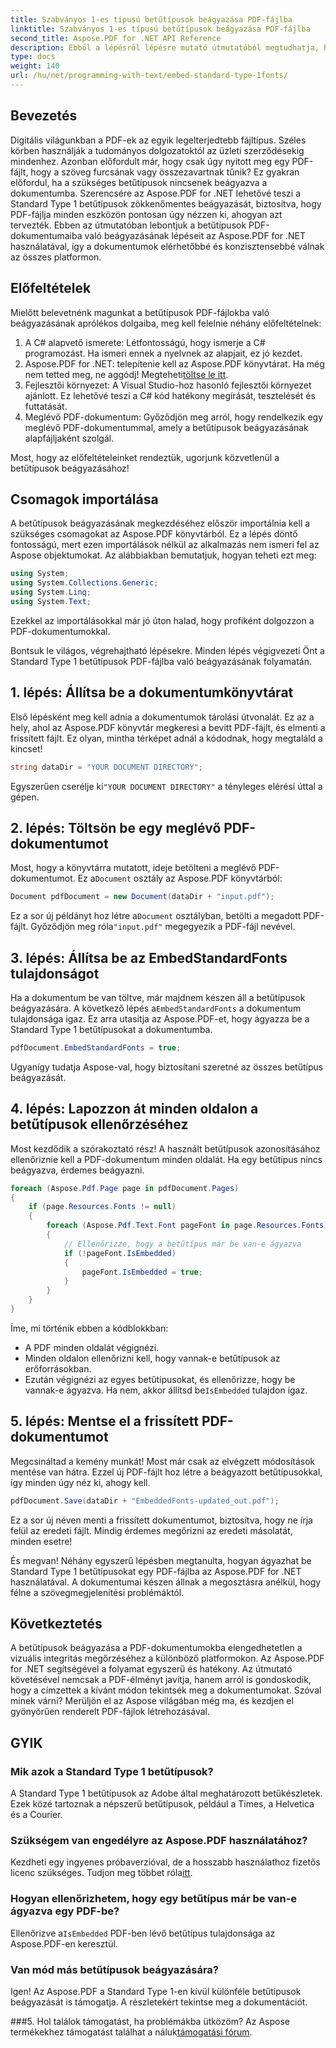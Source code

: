 ```yaml
---
title: Szabványos 1-es típusú betűtípusok beágyazása PDF-fájlba
linktitle: Szabványos 1-es típusú betűtípusok beágyazása PDF-fájlba
second_title: Aspose.PDF for .NET API Reference
description: Ebből a lépésről lépésre mutató útmutatóból megtudhatja, hogyan ágyazhat be Standard Type 1 betűtípusokat PDF-fájlokba az Aspose.PDF for .NET használatával.
type: docs
weight: 140
url: /hu/net/programming-with-text/embed-standard-type-1fonts/
---
```

## Bevezetés

Digitális világunkban a PDF-ek az egyik legelterjedtebb fájltípus. Széles körben használják a tudományos dolgozatoktól az üzleti szerződésekig mindenhez. Azonban előfordult már, hogy csak úgy nyitott meg egy PDF-fájlt, hogy a szöveg furcsának vagy összezavartnak tűnik? Ez gyakran előfordul, ha a szükséges betűtípusok nincsenek beágyazva a dokumentumba. Szerencsére az Aspose.PDF for .NET lehetővé teszi a Standard Type 1 betűtípusok zökkenőmentes beágyazását, biztosítva, hogy PDF-fájlja minden eszközön pontosan úgy nézzen ki, ahogyan azt tervezték. Ebben az útmutatóban lebontjuk a betűtípusok PDF-dokumentumaiba való beágyazásának lépéseit az Aspose.PDF for .NET használatával, így a dokumentumok elérhetőbbé és konzisztensebbé válnak az összes platformon.

## Előfeltételek

Mielőtt belevetnénk magunkat a betűtípusok PDF-fájlokba való beágyazásának aprólékos dolgaiba, meg kell felelnie néhány előfeltételnek:

1. A C# alapvető ismerete: Létfontosságú, hogy ismerje a C# programozást. Ha ismeri ennek a nyelvnek az alapjait, ez jó kezdet.
2. Aspose.PDF for .NET: telepítenie kell az Aspose.PDF könyvtárat. Ha még nem tetted meg, ne aggódj! Megteheti[töltse le itt](https://releases.aspose.com/pdf/net/). 
3. Fejlesztői környezet: A Visual Studio-hoz hasonló fejlesztői környezet ajánlott. Ez lehetővé teszi a C# kód hatékony megírását, tesztelését és futtatását.
4. Meglévő PDF-dokumentum: Győződjön meg arról, hogy rendelkezik egy meglévő PDF-dokumentummal, amely a betűtípusok beágyazásának alapfájljaként szolgál.

Most, hogy az előfeltételeinket rendeztük, ugorjunk közvetlenül a betűtípusok beágyazásához!

## Csomagok importálása

A betűtípusok beágyazásának megkezdéséhez először importálnia kell a szükséges csomagokat az Aspose.PDF könyvtárból. Ez a lépés döntő fontosságú, mert ezen importálások nélkül az alkalmazás nem ismeri fel az Aspose objektumokat. Az alábbiakban bemutatjuk, hogyan teheti ezt meg:

```csharp
using System;
using System.Collections.Generic;
using System.Linq;
using System.Text;
```

Ezekkel az importálásokkal már jó úton halad, hogy profiként dolgozzon a PDF-dokumentumokkal.

Bontsuk le világos, végrehajtható lépésekre. Minden lépés végigvezeti Önt a Standard Type 1 betűtípusok PDF-fájlba való beágyazásának folyamatán.

## 1. lépés: Állítsa be a dokumentumkönyvtárat

Első lépésként meg kell adnia a dokumentumok tárolási útvonalát. Ez az a hely, ahol az Aspose.PDF könyvtár megkeresi a bevitt PDF-fájlt, és elmenti a frissített fájlt. Ez olyan, mintha térképet adnál a kódodnak, hogy megtaláld a kincset!

```csharp
string dataDir = "YOUR DOCUMENT DIRECTORY";
```

 Egyszerűen cserélje ki`"YOUR DOCUMENT DIRECTORY"` a tényleges elérési úttal a gépen.

## 2. lépés: Töltsön be egy meglévő PDF-dokumentumot

 Most, hogy a könyvtárra mutatott, ideje betölteni a meglévő PDF-dokumentumot. Ez a`Document` osztály az Aspose.PDF könyvtárból:

```csharp
Document pdfDocument = new Document(dataDir + "input.pdf");
```

 Ez a sor új példányt hoz létre a`Document` osztályban, betölti a megadott PDF-fájlt. Győződjön meg róla`"input.pdf"` megegyezik a PDF-fájl nevével.

## 3. lépés: Állítsa be az EmbedStandardFonts tulajdonságot

 Ha a dokumentum be van töltve, már majdnem készen áll a betűtípusok beágyazására. A következő lépés a`EmbedStandardFonts` a dokumentum tulajdonsága igaz. Ez arra utasítja az Aspose.PDF-et, hogy ágyazza be a Standard Type 1 betűtípusokat a dokumentumba. 

```csharp
pdfDocument.EmbedStandardFonts = true;
```

Ugyanígy tudatja Aspose-val, hogy biztosítani szeretné az összes betűtípus beágyazását.

## 4. lépés: Lapozzon át minden oldalon a betűtípusok ellenőrzéséhez

Most kezdődik a szórakoztató rész! A használt betűtípusok azonosításához ellenőriznie kell a PDF-dokumentum minden oldalát. Ha egy betűtípus nincs beágyazva, érdemes beágyazni. 

```csharp
foreach (Aspose.Pdf.Page page in pdfDocument.Pages)
{
    if (page.Resources.Fonts != null)
    {
        foreach (Aspose.Pdf.Text.Font pageFont in page.Resources.Fonts)
        {
            // Ellenőrizze, hogy a betűtípus már be van-e ágyazva
            if (!pageFont.IsEmbedded)
            {
                pageFont.IsEmbedded = true;
            }
        }
    }
}
```

Íme, mi történik ebben a kódblokkban:
- A PDF minden oldalát végignézi.
- Minden oldalon ellenőrizni kell, hogy vannak-e betűtípusok az erőforrásokban.
-  Ezután végignézi az egyes betűtípusokat, és ellenőrizze, hogy be vannak-e ágyazva. Ha nem, akkor állítsd be`IsEmbedded` tulajdon igaz.

## 5. lépés: Mentse el a frissített PDF-dokumentumot

Megcsináltad a kemény munkát! Most már csak az elvégzett módosítások mentése van hátra. Ezzel új PDF-fájlt hoz létre a beágyazott betűtípusokkal, így minden úgy néz ki, ahogy kell.

```csharp
pdfDocument.Save(dataDir + "EmbeddedFonts-updated_out.pdf");
```

Ez a sor új néven menti a frissített dokumentumot, biztosítva, hogy ne írja felül az eredeti fájlt. Mindig érdemes megőrizni az eredeti másolatát, minden esetre!

És megvan! Néhány egyszerű lépésben megtanulta, hogyan ágyazhat be Standard Type 1 betűtípusokat egy PDF-fájlba az Aspose.PDF for .NET használatával. A dokumentumai készen állnak a megosztásra anélkül, hogy félne a szövegmegjelenítési problémáktól.

## Következtetés

A betűtípusok beágyazása a PDF-dokumentumokba elengedhetetlen a vizuális integritás megőrzéséhez a különböző platformokon. Az Aspose.PDF for .NET segítségével a folyamat egyszerű és hatékony. Az útmutató követésével nemcsak a PDF-élményt javítja, hanem arról is gondoskodik, hogy a címzettek a kívánt módon tekintsék meg a dokumentumokat. Szóval minek várni? Merüljön el az Aspose világában még ma, és kezdjen el gyönyörűen renderelt PDF-fájlok létrehozásával.

## GYIK

### Mik azok a Standard Type 1 betűtípusok?
A Standard Type 1 betűtípusok az Adobe által meghatározott betűkészletek. Ezek közé tartoznak a népszerű betűtípusok, például a Times, a Helvetica és a Courier.

### Szükségem van engedélyre az Aspose.PDF használatához?
 Kezdheti egy ingyenes próbaverzióval, de a hosszabb használathoz fizetős licenc szükséges. Tudjon meg többet róla[itt](https://purchase.aspose.com/buy).

### Hogyan ellenőrizhetem, hogy egy betűtípus már be van-e ágyazva egy PDF-be?
 Ellenőrizve a`IsEmbedded` PDF-ben lévő betűtípus tulajdonsága az Aspose.PDF-en keresztül.

### Van mód más betűtípusok beágyazására?
Igen! Az Aspose.PDF a Standard Type 1-en kívül különféle betűtípusok beágyazását is támogatja. A részletekért tekintse meg a dokumentációt.

###5. Hol találok támogatást, ha problémákba ütközöm?
 Az Aspose termékekhez támogatást találhat a náluk[támogatási fórum](https://forum.aspose.com/c/pdf/10).